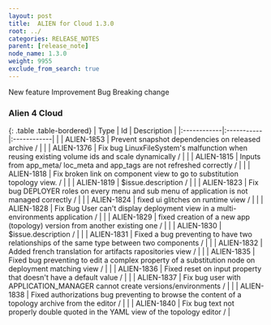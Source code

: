 ```yaml
---
layout: post
title:  ALIEN for Cloud 1.3.0
root: ../
categories: RELEASE_NOTES
parent: [release_note]
node_name: 1.3.0
weight: 9955
exclude_from_search: true
---
```





<i class="fa fa-plus text-success"></i> New feature <i class="fa fa-level-up text-primary"></i> Improvement  <i class="fa fa-bug text-danger"></i> Bug <i class="fa fa-exclamation-triangle text-warning"></i> Breaking change


### Alien 4 Cloud



  {: .table .table-bordered}
  | Type        | Id         | Description |
  |:------------|:-----------|:------------|
      |  <i class="fa fa-level-up text-primary"></i> | ALIEN-1853 | Prevent snapshot dependencies on released archive /  |
      |  <i class="fa fa-bug text-danger"></i> | ALIEN-1376 | Fix bug LinuxFileSystem's malfunction when reusing existing volume ids and scale dynamically /  |
    |  <i class="fa fa-bug text-danger"></i> | ALIEN-1815 | Inputs from app_meta/ loc_meta and app_tags are not refreshed correctly /  |
    |  <i class="fa fa-bug text-danger"></i> | ALIEN-1818 | Fix broken link on component view to go to substitution topology view. /  |
    |  <i class="fa fa-bug text-danger"></i> | ALIEN-1819 | $issue.description /  |
    |  <i class="fa fa-bug text-danger"></i> | ALIEN-1823 | Fix bug DEPLOYER roles on every menu and sub menu of application is not managed correctly /  |
    |  <i class="fa fa-bug text-danger"></i> | ALIEN-1824 | fixed ui glitches on runtime view /  |
    |  <i class="fa fa-bug text-danger"></i> | ALIEN-1828 | Fix Bug User can't display deployment view in a multi-environments application /  |
    |  <i class="fa fa-bug text-danger"></i> | ALIEN-1829 | fixed creation of a new app (topology) version from another existing one /  |
    |  <i class="fa fa-bug text-danger"></i> | ALIEN-1830 | $issue.description /  |
    |  <i class="fa fa-bug text-danger"></i> | ALIEN-1831 | Fixed a bug preventing to have two relationships of the same type between two components /  |
    |  <i class="fa fa-bug text-danger"></i> | ALIEN-1832 | Added french translation for artifacts rapositories view /  |
    |  <i class="fa fa-bug text-danger"></i> | ALIEN-1835 | Fixed bug preventing to edit a complex property of a substitution node on deployment matching view /  |
    |  <i class="fa fa-bug text-danger"></i> | ALIEN-1836 | Fixed reset on input property that doesn't have a default value /  |
    |  <i class="fa fa-bug text-danger"></i> | ALIEN-1837 | Fix bug user with APPLICATION_MANAGER cannot create versions/environments /  |
    |  <i class="fa fa-bug text-danger"></i> | ALIEN-1838 | Fixed authorizations bug preventing to browse the content of a topology archive from the editor /  |
    |  <i class="fa fa-bug text-danger"></i> | ALIEN-1840 | Fix bug text not properly double quoted in the YAML view of the topology editor /  |
